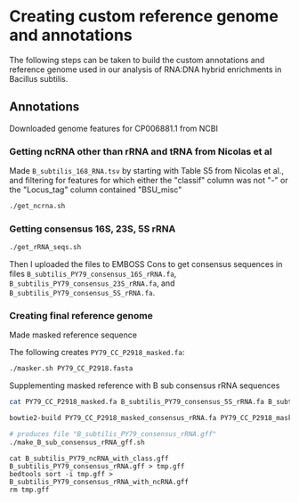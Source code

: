 # Creating custom reference genome and annotations

The following steps can be taken to build the custom annotations and reference genome used
in our analysis of RNA:DNA hybrid enrichments in Bacillus subtilis.

## Annotations

Downloaded genome features for CP006881.1 from NCBI

### Getting ncRNA other than rRNA and tRNA from Nicolas et al

Made `B_subtilis_168_RNA.tsv` by starting with Table S5
from Nicolas et al., and filtering for features for which either the "classif" column was not "-"
or the "Locus\_tag" column contained "BSU\_misc"

```bash
./get_ncrna.sh
```

### Getting consensus 16S, 23S, 5S rRNA

```bash
./get_rRNA_seqs.sh
```

Then I uploaded the files to EMBOSS Cons to get consensus
sequences in files `B_subtilis_PY79_consensus_16S_rRNA.fa`,
`B_subtilis_PY79_consensus_23S_rRNA.fa`, and
`B_subtilis_PY79_consensus_5S_rRNA.fa`.

### Creating final reference genome

Made masked reference sequence

The following creates `PY79_CC_P2918_masked.fa`:

```bash
./masker.sh PY79_CC_P2918.fasta
```

Supplementing masked reference with B sub consensus
rRNA sequences

```bash
cat PY79_CC_P2918_masked.fa B_subtilis_PY79_consensus_5S_rRNA.fa B_subtilis_PY79_consensus_23S_rRNA.fa B_subtilis_PY79_consensus_16S_rRNA.fa > PY79_CC_P2918_masked_consensus_rRNA.fa

bowtie2-build PY79_CC_P2918_masked_consensus_rRNA.fa PY79_CC_P2918_masked

# produces file "B_subtilis_PY79_consensus_rRNA.gff"
./make_B_sub_consensus_rRNA_gff.sh
```

```
cat B_subtilis_PY79_ncRNA_with_class.gff B_subtilis_PY79_consensus_rRNA.gff > tmp.gff
bedtools sort -i tmp.gff > B_subtilis_PY79_consensus_rRNA_with_ncRNA.gff
rm tmp.gff
```
